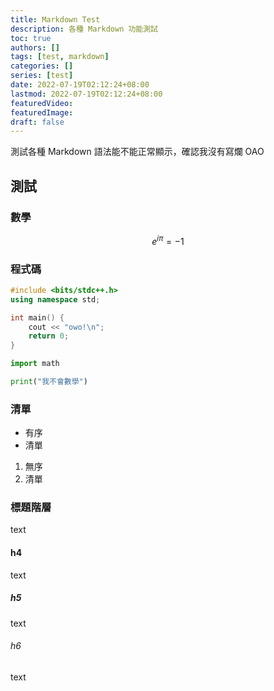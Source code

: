 ```yaml
---
title: Markdown Test
description: 各種 Markdown 功能測試
toc: true
authors: []
tags: [test, markdown]
categories: []
series: [test]
date: 2022-07-19T02:12:24+08:00
lastmod: 2022-07-19T02:12:24+08:00
featuredVideo:
featuredImage:
draft: false
---
```


測試各種 Markdown 語法能不能正常顯示，確認我沒有寫爛 OAO

## 測試

### 數學

$$
    e^{i\pi} = -1
$$

### 程式碼

```cpp
#include <bits/stdc++.h>
using namespace std;

int main() {
    cout << "owo!\n";
    return 0;
}
```

```py
import math

print("我不會數學")
```

### 清單

- 有序
- 清單

1. 無序
2. 清單

### 標題階層

text

#### h4

text

##### h5

text

###### h6

text
